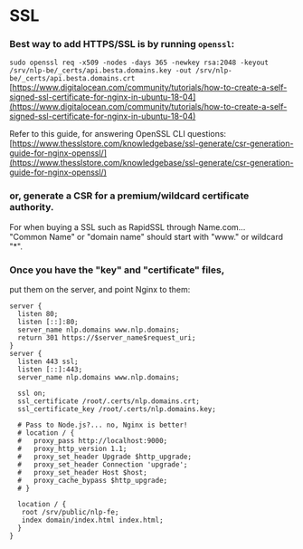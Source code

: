 # SSL

### Best way to add HTTPS/SSL is by running `openssl`:

`sudo openssl req -x509 -nodes -days 365 -newkey rsa:2048 -keyout /srv/nlp-be/_certs/api.besta.domains.key -out /srv/nlp-be/_certs/api.besta.domains.crt`  
[https://www.digitalocean.com/community/tutorials/how-to-create-a-self-signed-ssl-certificate-for-nginx-in-ubuntu-18-04](https://www.digitalocean.com/community/tutorials/how-to-create-a-self-signed-ssl-certificate-for-nginx-in-ubuntu-18-04)

Refer to this guide, for answering OpenSSL CLI questions:  
[https://www.thesslstore.com/knowledgebase/ssl-generate/csr-generation-guide-for-nginx-openssl/](https://www.thesslstore.com/knowledgebase/ssl-generate/csr-generation-guide-for-nginx-openssl/)

### or, generate a CSR for a premium/wildcard certificate authority.

For when buying a SSL such as RapidSSL through Name.com...  
"Common Name" or "domain name" should start with "www." or wildcard "\*".

### Once you have the "key" and "certificate" files, 

put them on the server, and point Nginx to them:

```text
server {
  listen 80;
  listen [::]:80;
  server_name nlp.domains www.nlp.domains;
  return 301 https://$server_name$request_uri;
}
server {
  listen 443 ssl;
  listen [::]:443;
  server_name nlp.domains www.nlp.domains;

  ssl on;
  ssl_certificate /root/.certs/nlp.domains.crt;
  ssl_certificate_key /root/.certs/nlp.domains.key;

  # Pass to Node.js?... no, Nginx is better!
  # location / {
  #   proxy_pass http://localhost:9000;
  #   proxy_http_version 1.1;
  #   proxy_set_header Upgrade $http_upgrade;
  #   proxy_set_header Connection 'upgrade';
  #   proxy_set_header Host $host;
  #   proxy_cache_bypass $http_upgrade;
  # }

  location / {
   root /srv/public/nlp-fe;
   index domain/index.html index.html;
  }
}



```



